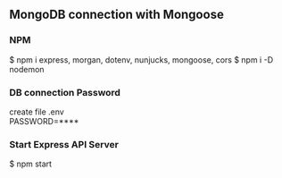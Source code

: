 ## MongoDB connection with Mongoose

### NPM 
$ npm i express, morgan, dotenv, nunjucks, mongoose, cors
$ npm i -D nodemon


### DB connection Password
create file .env    
PASSWORD=****

### Start Express API Server
$ npm start